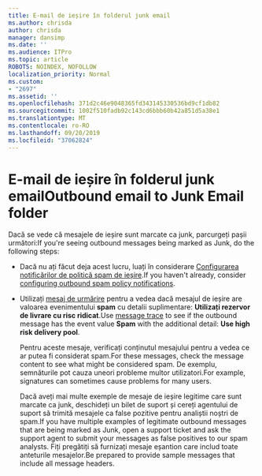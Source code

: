 ```yaml
---
title: E-mail de ieșire în folderul junk email
ms.author: chrisda
author: chrisda
manager: dansimp
ms.date: ''
ms.audience: ITPro
ms.topic: article
ROBOTS: NOINDEX, NOFOLLOW
localization_priority: Normal
ms.custom:
- "2697"
ms.assetid: ''
ms.openlocfilehash: 371d2c46e9048365fd343145330536bd9cf1db82
ms.sourcegitcommit: 1002f510fadb92c143cd6bbb60b42a851d5a38e1
ms.translationtype: MT
ms.contentlocale: ro-RO
ms.lasthandoff: 09/20/2019
ms.locfileid: "37062824"
---
```

# <a name="outbound-email-to-junk-email-folder"></a><span data-ttu-id="1cfdb-102">E-mail de ieșire în folderul junk email</span><span class="sxs-lookup"><span data-stu-id="1cfdb-102">Outbound email to Junk Email folder</span></span>

<span data-ttu-id="1cfdb-103">Dacă se vede că mesajele de ieșire sunt marcate ca junk, parcurgeți pașii următori:</span><span class="sxs-lookup"><span data-stu-id="1cfdb-103">If you're seeing outbound messages being marked as Junk, do the following steps:</span></span>

- <span data-ttu-id="1cfdb-104">Dacă nu ați făcut deja acest lucru, luați în considerare [Configurarea notificărilor de politică spam de ieșire](https://docs.microsoft.com/office365/securitycompliance/configure-the-outbound-spam-policy).</span><span class="sxs-lookup"><span data-stu-id="1cfdb-104">If you haven't already, consider [configuring outbound spam policy notifications](https://docs.microsoft.com/office365/securitycompliance/configure-the-outbound-spam-policy).</span></span>

- <span data-ttu-id="1cfdb-105">Utilizați [mesaj de urmărire](https://docs.microsoft.com/office365/securitycompliance/message-trace-scc) pentru a vedea dacă mesajul de ieșire are valoarea evenimentului **spam** cu detalii suplimentare: **Utilizați rezervor de livrare cu risc ridicat**.</span><span class="sxs-lookup"><span data-stu-id="1cfdb-105">Use [message trace](https://docs.microsoft.com/office365/securitycompliance/message-trace-scc) to see if the outbound message has the event value **Spam** with the additional detail: **Use high risk delivery pool**.</span></span>

  <span data-ttu-id="1cfdb-106">Pentru aceste mesaje, verificați conținutul mesajului pentru a vedea ce ar putea fi considerat spam.</span><span class="sxs-lookup"><span data-stu-id="1cfdb-106">For these messages, check the message content to see what might be considered spam.</span></span> <span data-ttu-id="1cfdb-107">De exemplu, semnăturile pot cauza uneori probleme multor utilizatori.</span><span class="sxs-lookup"><span data-stu-id="1cfdb-107">For example, signatures can sometimes cause problems for many users.</span></span>

  <span data-ttu-id="1cfdb-108">Dacă aveți mai multe exemple de mesaje de ieșire legitime care sunt marcate ca junk, deschideți un bilet de suport și cereți agentului de suport să trimită mesajele ca false pozitive pentru analiștii noștri de spam.</span><span class="sxs-lookup"><span data-stu-id="1cfdb-108">If you have multiple examples of legitimate outbound messages that are being marked as Junk, open a support ticket and ask the support agent to submit your messages as false positives to our spam analysts.</span></span> <span data-ttu-id="1cfdb-109">Fiți pregătiți să furnizați mesaje eșantion care includ toate anteturile mesajelor.</span><span class="sxs-lookup"><span data-stu-id="1cfdb-109">Be prepared to provide sample messages that include all message headers.</span></span>
